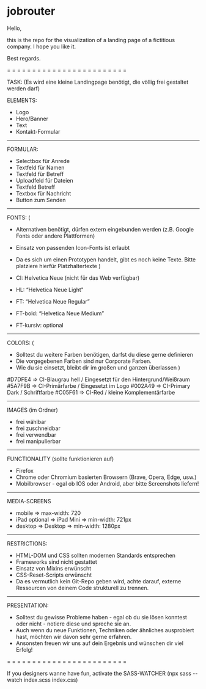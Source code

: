 # jobrouter

Hello,

this is the repo for the visualization of a landing page of a fictitious company. I hope you like it.

Best regards.

= = = = = = = = = = = = = = = = = = = = = = = =

TASK:
(Es wird eine kleine Landingpage benötigt, die völlig frei gestaltet werden darf)

ELEMENTS:
- Logo
- Hero/Banner
- Text
- Kontakt-Formular

- - - - - - - - - - - - - - - - - - - - - - - -

FORMULAR:

- Selectbox für Anrede
- Textfeld für Namen
- Textfeld für Betreff
- Uploadfeld für Dateien
- Textfeld Betreff
- Textbox für Nachricht
- Button zum Senden

- - - - - - - - - - - - - - - - - - - - - - - -

FONTS:
(  
  - Alternativen benötigt, dürfen extern eingebunden werden (z.B. Google Fonts oder andere Plattformen)
  - Einsatz von passenden Icon-Fonts ist erlaubt
  - Da es sich um einen Prototypen handelt, gibt es noch keine Texte. Bitte platziere hierfür Platzhaltertexte
)

- CI: Helvetica Neue (nicht für das Web verfügbar)
- HL: “Helvetica Neue Light"
- FT: “Helvetica Neue Regular”
- FT-bold: “Helvetica Neue Medium”
- FT-kursiv: optional

- - - - - - - - - - - - - - - - - - - - - - - -

COLORS:
(
  - Solltest du weitere Farben benötigen, darfst du diese gerne definieren
  - Die vorgegebenen Farben sind nur Corporate Farben.
  - Wie du sie einsetzt, bleibt dir im großen und ganzen überlassen
)

#D7DFE4 => CI-Blaugrau hell / Eingesetzt für den Hintergrund/Weißraum
#5A7F9B => CI-Primärfarbe / Eingesetzt im Logo
#002A49 => CI-Primary Dark / Schriftfarbe
#C05F61 => CI-Red / kleine Komplementärfarbe

- - - - - - - - - - - - - - - - - - - - - - - -

IMAGES
(im Ordner)

- frei wählbar
- frei zuschneidbar
- frei verwendbar
- frei manipulierbar

- - - - - - - - - - - - - - - - - - - - - - - -

FUNCTIONALITY
(sollte funktionieren auf)

- Firefox
- Chrome oder Chromium basierten Browsern (Brave, Opera, Edge, usw.)
- Mobilbrowser - egal ob IOS oder Android, aber bitte Screenshots liefern!

- - - - - - - - - - - - - - - - - - - - - - - -

MEDIA-SCREENS

- mobile => max-width: 720
- iPad optional => iPad Mini => min-width: 721px
- desktop => Desktop => min-width: 1280px

- - - - - - - - - - - - - - - - - - - - - - - -

RESTRICTIONS:
- HTML-DOM und CSS sollten modernen Standards entsprechen
- Frameworks sind nicht gestattet
- Einsatz von Mixins erwünscht
- CSS-Reset-Scripts erwünscht
- Da es vermutlich kein Git-Repo geben wird, achte darauf, externe Ressourcen von deinem Code strukturell zu trennen.

- - - - - - - - - - - - - - - - - - - - - - - -

PRESENTATION:
- Solltest du gewisse Probleme haben - egal ob du sie lösen konntest oder nicht - notiere diese und spreche sie an. 
- Auch wenn du neue Funktionen, Techniken oder ähnliches ausprobiert hast, möchten wir davon sehr gerne erfahren. 
- Ansonsten freuen wir uns auf dein Ergebnis und wünschen dir viel Erfolg!

= = = = = = = = = = = = = = = = = = = = = = = =

If you designers wanne have fun, activate the SASS-WATCHER
(npx sass --watch index.scss index.css)